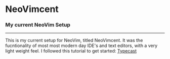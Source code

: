 # NeoVimcent
### My current NeoVim Setup
----------

This is my current setup for NeoVim, titled NeoVimcent. It was the fucntionality of most most modern day IDE's and text editors, with a very light weight feel. I followed this tutorial to get started: [Typecast](https://www.youtube.com/watch?v=zHTeCSVAFNY&list=PLsz00TDipIffreIaUNk64KxTIkQaGguqn&pp=iAQB) 
